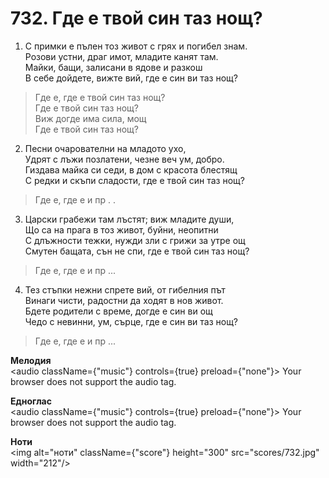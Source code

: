 # 732. Где е твой син таз нощ?

1. С примки е пълен тоз живот с грях и погибел знам.  
Розови устни, драг имот, младите канят там.  
Майки, бащи, залисани в ядове и разкош  
В себе дойдете, вижте вий, где е син ви таз нощ?  

> Где е, где е твой син таз нощ?  
> Где е твой син таз нощ?  
> Виж догде има сила, мощ  
> Где е твой син таз нощ?

2. Песни очарователни на младото ухо,  
Удрят с лъжи позлатени, чезне веч ум, добро.  
Гиздава майка си седи, в дом с красота блестящ  
С редки и скъпи сладости, где е твой син таз нощ?  

> Где е, где е и пр . .  

3. Царски грабежи там лъстят; виж младите души,  
Що са на прага в тоз живот, буйни, неопитни  
С длъжности тежки, нужди зли с грижи за утре ощ  
Смутен бащата, сън не спи, где е твой син таз нощ?  

> Где е, где е и пр ...  

4. Тез стъпки нежни спрете вий, от гибелния път  
Винаги чисти, радостни да ходят в нов живот.  
Бдете родители с време, догде е син ви ощ  
Чедо с невинни, ум, сърце, где е син ви таз нощ?  

> Где е, где е и пр ...

**Мелодия**  
<audio className={"music"} controls={true} preload={"none"}>
    <source src="mp3/732.mp3" type="audio/mpeg"/>
    Your browser does not support the audio tag.
</audio>

**Едноглас**  
<audio className={"music"} controls={true} preload={"none"}>
    <source src="transp/732.mp3" type="audio/mpeg"/>
    Your browser does not support the audio tag.
</audio>

**Ноти**  
<img alt="ноти" className={"score"} height="300" src="scores/732.jpg" width="212"/>
